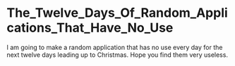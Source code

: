 # The_Twelve_Days_Of_Random_Applications_That_Have_No_Use
I am going to make a random application that has no use every day for the next twelve days leading up to Christmas. Hope you find them very useless.
